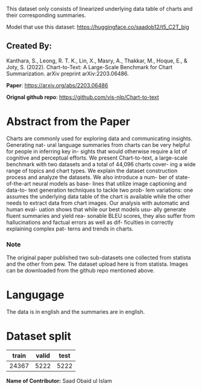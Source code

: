 This dataset only consists of linearized underlying data table of charts and their corresponding summaries. 

Model that use this dataset: https://huggingface.co/saadob12/t5_C2T_big
## Created By: 
Kanthara, S., Leong, R. T. K., Lin, X., Masry, A., Thakkar, M., Hoque, E., & Joty, S. (2022). Chart-to-Text: A Large-Scale Benchmark for Chart Summarization. arXiv preprint arXiv:2203.06486.

**Paper**: https://arxiv.org/abs/2203.06486

**Orignal github repo**: https://github.com/vis-nlp/Chart-to-text

# Abstract from the Paper
Charts are commonly used for exploring data
and communicating insights. Generating nat-
ural language summaries from charts can be
very helpful for people in inferring key in-
sights that would otherwise require a lot of
cognitive and perceptual efforts. We present
Chart-to-text, a large-scale benchmark with
two datasets and a total of 44,096 charts cover-
ing a wide range of topics and chart types. We
explain the dataset construction process and
analyze the datasets. We also introduce a num-
ber of state-of-the-art neural models as base-
lines that utilize image captioning and data-to-
text generation techniques to tackle two prob-
lem variations: one assumes the underlying
data table of the chart is available while the
other needs to extract data from chart images.
Our analysis with automatic and human eval-
uation shows that while our best models usu-
ally generate fluent summaries and yield rea-
sonable BLEU scores, they also suffer from
hallucinations and factual errors as well as dif-
ficulties in correctly explaining complex pat-
terns and trends in charts.

### Note
The original paper published two sub-datasets one collected from statista and the other from pew. The dataset upload here is from statista. Images can be downloaded from the github repo mentioned above. 

# Langugage

The data is in english and the summaries are in english. 

# Dataset split
| train | valid  | test |
|:---:|:---:| :---:|
| 24367  | 5222  | 5222 |


**Name of Contributor:** Saad Obaid ul Islam 